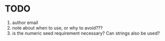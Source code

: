 TODO
====

1. author email
2. note about when to use, or why to avoid???
3. is the numeric seed requirement necessary? Can strings also be used?

